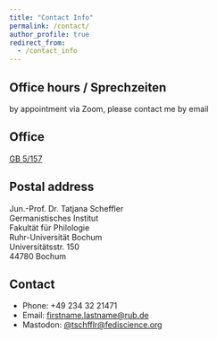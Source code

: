```yaml
---
title: "Contact Info"
permalink: /contact/
author_profile: true
redirect_from:
  - /contact_info
---
```



Office hours / Sprechzeiten
----

by appointment via Zoom, please contact me by email


Office
----

[GB 5/157](https://www.ruhr-uni-bochum.de/anreise/download/RUB-Lageplan.pdf)

Postal address
----

Jun.-Prof. Dr. Tatjana Scheffler  
Germanistisches Institut  
Fakultät für Philologie  
Ruhr-Universität Bochum  
Universitätsstr. 150  
44780 Bochum

Contact
----

* Phone: +49 234 32 21471
* Email: firstname.lastname@rub.de
* Mastodon: [@tschfflr@fediscience.org](https://fediscience.org/@tschfflr)
